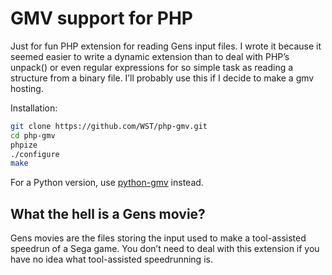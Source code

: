 # GMV support for PHP

Just for fun PHP extension for reading Gens input files. I wrote it because it seemed easier to write a dynamic extension than to deal with PHP’s unpack() or even regular expressions for so simple task as reading a structure from a binary file. I’ll probably use this if I decide to make a gmv hosting.

Installation:

```bash
git clone https://github.com/WST/php-gmv.git
cd php-gmv
phpize
./configure
make
```

For a Python version, use [python-gmv](https://github.com/WST/python-gmv) instead.

## What the hell is a Gens movie?

Gens movies are the files storing the input used to make a tool-assisted speedrun of a Sega game. You don’t need to deal with this extension if you have no idea what tool-assisted speedrunning is.
